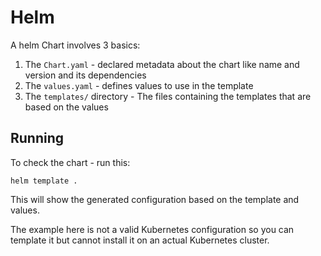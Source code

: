 # Helm

A helm Chart involves 3 basics:

1. The `Chart.yaml` - declared metadata about the chart like name and version and its dependencies
2. The `values.yaml` - defines values to use in the template
3. The `templates/` directory - The files containing the templates that are based on the values

## Running

To check the chart - run this:

```shell
helm template .
```

This will show the generated configuration based on the template and values.

The example here is not a valid Kubernetes configuration so you can template it but cannot install it on an actual Kubernetes cluster.
